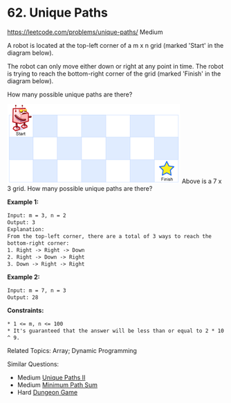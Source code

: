 # 62. Unique Paths
<https://leetcode.com/problems/unique-paths/>
Medium

A robot is located at the top-left corner of a m x n grid (marked 'Start' in the diagram below).

The robot can only move either down or right at any point in time. The robot is trying to reach the bottom-right corner of the grid (marked 'Finish' in the diagram below).

How many possible unique paths are there?

![alt text](../Resources/../resources/robot_maze.png)
Above is a 7 x 3 grid. How many possible unique paths are there?


**Example 1:**

    Input: m = 3, n = 2
    Output: 3
    Explanation:
    From the top-left corner, there are a total of 3 ways to reach the bottom-right corner:
    1. Right -> Right -> Down
    2. Right -> Down -> Right
    3. Down -> Right -> Right

**Example 2:**

    Input: m = 7, n = 3
    Output: 28
 

**Constraints:**

    * 1 <= m, n <= 100
    * It's guaranteed that the answer will be less than or equal to 2 * 10 ^ 9.
  
Related Topics: Array; Dynamic Programming

Similar Questions: 
* Medium [Unique Paths II](https://leetcode.com/problems/unique-paths-ii/)
* Medium [Minimum Path Sum](https://leetcode.com/problems/minimum-path-sum/)
* Hard [Dungeon Game](https://leetcode.com/problems/dungeon-game/)